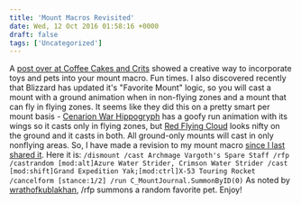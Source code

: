 ```yaml
---
title: 'Mount Macros Revisited'
date: Wed, 12 Oct 2016 01:58:16 +0000
draft: false
tags: ['Uncategorized']
---
```


A [post over at Coffee Cakes and Crits](https://coffeecakesandcrits.wordpress.com/2016/10/01/mount-macros/) showed a creative way to incorporate toys and pets into your mount macro. Fun times. I also discovered recently that Blizzard has updated it's "Favorite Mount" logic, so you will cast a mount with a ground animation when in non-flying zones and a mount that can fly in flying zones. It seems like they did this on a pretty smart per mount basis - [Cenarion War Hippogryph](http://www.wowhead.com/item=33999/cenarion-war-hippogryph) has a goofy run animation with its wings so it casts only in flying zones, but [Red Flying Cloud](http://www.wowhead.com/item=89363/disc-of-the-red-flying-cloud) looks nifty on the ground and it casts in both. All ground-only mounts will cast in only nonflying areas. So, I have made a revision to my mount macro [since I last shared it](http://raidadvice.com/mount-up-and-do-mythics/). Here it is: `/dismount /cast Archmage Vargoth's Spare Staff /rfp /castrandom [mod:alt]Azure Water Strider, Crimson Water Strider /cast [mod:shift]Grand Expedition Yak;[mod:ctrl]X-53 Touring Rocket /cancelform [stance:1/2] /run C_MountJournal.SummonByID(0)` As noted by [wrathofkublakhan](https://coffeecakesandcrits.wordpress.com/author/wrathofkublakhan/), /rfp summons a random favorite pet. Enjoy!